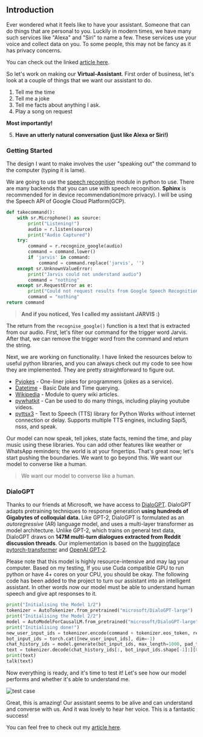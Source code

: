 ## Introduction
Ever wondered what it feels like to have your assistant. Someone that can do things that are personal to you. Luckily in modern times, we have many such services like "Alexa" and "Siri" to name a few. These services use your voice and collect data on you. To some people, this may not be fancy as it has privacy concerns. 

You can check out the linked [article here](https://realnihal.github.io/2021/09/07/Virtual-Assistant.html).

So let's work on making our **Virtual-Assistant**. First order of business, let's look at a couple of things that we want our assistant to do.

 1. Tell me the time
 2. Tell me a joke
 3. Tell me facts about anything I ask.
 4. Play a song on request
 
 **Most importantly!**
 
 5. **Have an utterly natural conversation (just like Alexa or Siri!)**

### Getting Started

The design I want to make involves the user "speaking out" the command to the computer (typing it is lame). 

We are going to use the [speech recognition](https://pypi.org/project/SpeechRecognition/) module in python to use. There are many backends that you can use with speech recognition. **Sphinx** is recommended for in device recommendation(more privacy). I will be using the Speech API of Google Cloud Platform(GCP).

```python
def takecommand():
	with sr.Microphone() as source:
		print("Listening!")
		audio = r.listen(source)
		print("Audio Captured")
	try:
		command = r.recognize_google(audio)
		command = command.lower()
		if 'jarvis' in command:
			command = command.replace('jarvis', '')
	except sr.UnknownValueError:
		print("Jarvis could not understand audio")
		command = "nothing"
	except sr.RequestError as e:
		print("Could not request results from Google Speech Recognition service; {0}".format(e))
		command = "nothing"
return command
````



>**And if you noticed, Yes I called my assistant JARVIS :)**

The return from the `recognise_google()` function is a text that is extracted from our audio. First, let's filter our command for the trigger word Jarvis. After that, we can remove the trigger word from the command and return the string.

Next, we are working on functionality. I have linked the resources below to useful python libraries, and you can always check out my code to see how they are implemented. They are pretty straightforward to figure out.

 - [Pyjokes](https://pypi.org/project/pyjokes/) - One-liner jokes for programmers (jokes as a service).
 - [Datetime](https://docs.python.org/3/library/datetime.html) - Basic Date and Time querying.
 - [Wikipedia](https://pypi.org/project/wikipedia/) - Module to query wiki articles.
 - [pywhatkit](https://pypi.org/project/pywhatkit/) - Can be used to do many things, including playing youtube videos.
 - [pyttsx3](https://pypi.org/project/pyttsx3/) - Text to Speech (TTS) library for Python Works without internet connection or delay. Supports multiple TTS engines, including Sapi5, nsss, and speak.

Our model can now speak, tell jokes, state facts, remind the time, and play music using these libraries.  You can add other features like weather or WhatsApp reminders; the world is at your fingertips. That's great now; let's start pushing the boundaries. We want to go beyond this. We want our model to converse like a human.

>We want our model to converse like a human.

### DialoGPT
Thanks to our friends at Microsoft, we have access to [DialoGPT](https://www.microsoft.com/en-us/research/project/large-scale-pretraining-for-response-generation/). DialoGPT adapts pretraining techniques to response generation **using hundreds of Gigabytes of colloquial data.** Like GPT-2, DialoGPT is formulated as an _autoregressive_ (AR) language model, and uses a multi-layer transformer as model architecture. Unlike GPT-2, which trains on general text data, DialoGPT draws on **147M multi-turn dialogues extracted from Reddit discussion threads**. Our implementation is based on the [huggingface pytorch-transformer](https://github.com/huggingface/transfer-learning-conv-ai) and [OpenAI GPT-2](https://github.com/openai/gpt-2).

   Please note that this model is highly resource-intensive and may lag your computer. Based on my testing, If you use Cuda compatible GPU to run python or have 4+ cores on your CPU, you should be okay. The following code has been added to the project to turn our assistant into an intelligent assistant. In other words now our model must be able to understand human speech and give apt responses to it.

```python
print("Initialising the Model 1/2")
tokenizer = AutoTokenizer.from_pretrained("microsoft/DialoGPT-large")
print("Initialising the Model 2/2")
model = AutoModelForCausalLM.from_pretrained("microsoft/DialoGPT-large")
print("Initialising done!")
new_user_input_ids = tokenizer.encode(command + tokenizer.eos_token, return_tensors='pt')
bot_input_ids = torch.cat([new_user_input_ids], dim=-1)
chat_history_ids = model.generate(bot_input_ids, max_length=1000, pad_token_id=tokenizer.eos_token_id)
text = tokenizer.decode(chat_history_ids[:, bot_input_ids.shape[-1]:][0], skip_special_tokens=True)
print(text)
talk(text)
```
Now everything is ready, and it's time to test it! Let's see how our model performs and whether it's able to understand me.


![test case](https://github.com/realnihal/realnihal.github.io/blob/master/img/posts/assistant/test.jpg)

Great, this is amazing! Our assistant seems to be alive and can understand and converse with us. And it was lovely to hear her voice. This is a fantastic success!

You can feel free to check out my [article here](https://realnihal.github.io/2021/09/07/Virtual-Assistant.html).
